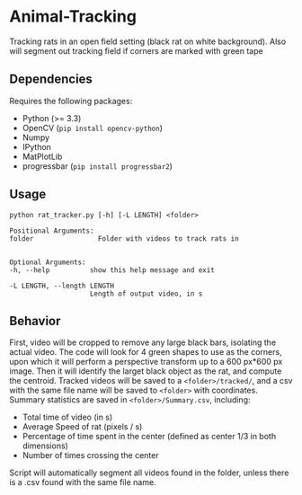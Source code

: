 # Animal-Tracking #

Tracking rats in an open field setting (black rat on white background). Also will segment out tracking field if corners are marked with green tape

## Dependencies ##

Requires the following packages:

* Python (>= 3.3)
* OpenCV (`pip install opencv-python`)
* Numpy
* IPython
* MatPlotLib
* progressbar (`pip install progressbar2`)

## Usage ##
`python rat_tracker.py [-h] [-L LENGTH] <folder>`


```
Positional Arguments:
folder                Folder with videos to track rats in


Optional Arguments:
-h, --help          show this help message and exit

-L LENGTH, --length LENGTH
                    Length of output video, in s

```
## Behavior ##
First, video will be cropped to remove any large black bars, isolating the actual video. The code will look for 4 green shapes to use as the corners, upon which it will perform a perspective transform up to a 600 px*600 px image. Then it will identify the larget black object as the rat, and compute the centroid. Tracked videos will be saved to a `<folder>/tracked/`, and a csv with the same file name will be saved to `<folder>` with coordinates. Summary statistics are saved in `<folder>/Summary.csv`, including:

* Total time of video (in s)
* Average Speed of rat (pixels / s)
* Percentage of time spent in the center (defined as center 1/3 in both dimensions)
* Number of times crossing the center

Script will automatically segment all videos found in the folder, unless there is a .csv found with the same file name.